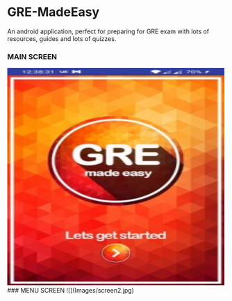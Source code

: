 # GRE-MadeEasy
An android application, perfect for preparing for GRE exam with lots of resources, guides and lots of quizzes. 
### MAIN SCREEN
<img src="https://github.com/nihalnihalani/GRE-MADE-EASY--ANDROID-APP/blob/master/Images/screen1.jpg" width="500" height="500">
### MENU SCREEN
![](Images/screen2.jpg)
